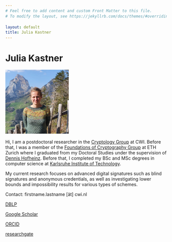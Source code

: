 ```yaml
---
# Feel free to add content and custom Front Matter to this file.
# To modify the layout, see https://jekyllrb.com/docs/themes/#overriding-theme-defaults

layout: default
title: Julia Kastner
---
```

# Julia Kastner

<img src="julia.jpg" alt="Portrait of me" style="height: 200px"/>

Hi, I am a postdoctoral researcher in the [Cryptology Group](https://www.cwi.nl/en/groups/cryptology/) at CWI. 
Before that, I was a member of the  [Foundations of Cryptography Group](https://foc.ethz.ch) at ETH Zurich where I graduated from my Doctoral Studies under the supervision of [Dennis Hofheinz](kjdf.de). 
Before that, I completed my BSc and MSc degrees in computer science at [Karlsruhe Institute of Technology](https://www.kit.edu).

My current research focuses on advanced digital signatures such as blind signatures and anonymous credentials, as well as investigating lower bounds and impossibility results for various types of schemes.

Contact: firstname.lastname [ät] cwi.nl

[DBLP](https://dblp.org/pid/209/1548.html) 

[Google Scholar](https://scholar.google.com/citations?user=iUKyNFEAAAAJ&hl=en) 

[ORCID](https://orcid.org/0000-0002-8879-8226) 

[researchgate](https://www.researchgate.net/profile/Julia-Kastner-7)
